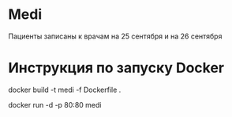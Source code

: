 # Medi

Пациенты записаны к врачам на 25 сентября и на 26 сентября

# Инструкция по запуску Docker

docker build -t medi -f Dockerfile .

docker run -d -p 80:80 medi

